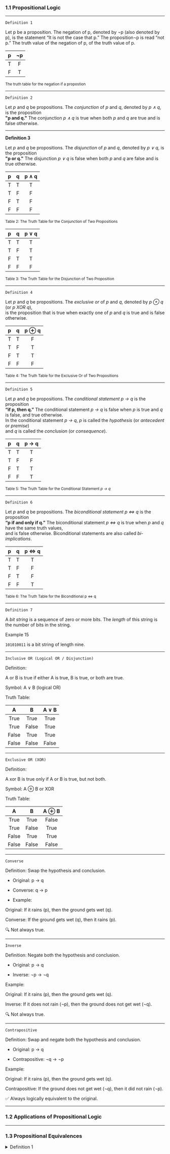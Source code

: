 ### 1.1 Propositional Logic

---

`Definition 1`

Let p be a proposition. The negation of p, denoted by ¬p (also denoted by p), is the statement
“It is not the case that p.”
The proposition¬p is read “not p.” The truth value of the negation of p,
of the truth value of p.

|  p  | ¬p  |
| :-: | :-: |
|  T  |  F  |
|  F  |  T  |

<sub>The truth table for the negation if a propostion</sub>

---

`Definition 2`

Let _p_ and _q_ be propositions. The _conjunction_ of _p_ and _q_, denoted by _p ∧ q_, is the proposition  
**"p and q."** The conjunction _p ∧ q_ is true when both _p_ and _q_ are true and is false otherwise.

---

**Definition 3**

Let _p_ and _q_ be propositions. The _disjunction_ of _p_ and _q_, denoted by _p ∨ q_, is the proposition  
**"p or q."** The disjunction _p ∨ q_ is false when both _p_ and _q_ are false and is true otherwise.

|  p  |  q  | p ∧ q |
| :-: | :-: | :---: |
|  T  |  T  |   T   |
|  T  |  F  |   F   |
|  F  |  T  |   F   |
|  F  |  F  |   F   |

<sub>Table 2: The Truth Table for the Conjunction of Two Propositions</sub>

|  p  |  q  | p ∨ q |
| :-: | :-: | :---: |
|  T  |  T  |   T   |
|  T  |  F  |   T   |
|  F  |  T  |   T   |
|  F  |  F  |   F   |

<sub>Table 3: The Truth Table for the Disjunction of Two Proposition</sub>

---

`Definition 4`

Let _p_ and _q_ be propositions. The _exclusive or_ of _p_ and _q_, denoted by _p ⊕ q_ (or _p XOR q_),  
is the proposition that is true when exactly one of _p_ and _q_ is true and is false otherwise.

|  p  |  q  | p ⊕ q |
| :-: | :-: | :---: |
|  T  |  T  |   F   |
|  T  |  F  |   T   |
|  F  |  T  |   T   |
|  F  |  F  |   F   |

<sub>Table 4: The Truth Table for the Exclusive Or of Two Propositions</sub>

---

`Definition 5`

Let _p_ and _q_ be propositions. The _conditional statement_ _p → q_ is the proposition  
**“if p, then q.”** The conditional statement _p → q_ is false when _p_ is true and _q_ is false, and true otherwise.  
In the conditional statement _p → q_, _p_ is called the _hypothesis_ (or _antecedent_ or _premise_)  
and _q_ is called the _conclusion_ (or _consequence_).

|  p  |  q  | p → q |
| :-: | :-: | :---: |
|  T  |  T  |   T   |
|  T  |  F  |   F   |
|  F  |  T  |   T   |
|  F  |  F  |   T   |

<sub>Table 5: The Truth Table for the Conditional Statement _p → q_</sub>

---

`Definition 6`

Let _p_ and _q_ be propositions. The _biconditional statement_ _p ⇔ q_ is the proposition  
**“p if and only if q.”** The biconditional statement _p ⇔ q_ is true when _p_ and _q_ have the same truth values,  
and is false otherwise. Biconditional statements are also called _bi-implications_.

|  p  |  q  | p ⇔ q |
| :-: | :-: | :---: |
|  T  |  T  |   T   |
|  T  |  F  |   F   |
|  F  |  T  |   F   |
|  F  |  F  |   T   |

<sub>Table 6: The Truth Table for the Biconditional p ⇔ q</sub>

---

`Definition 7`

A _bit string_ is a sequence of zero or more bits. The _length_ of this string is the number of bits in the string.

Example 15

`101010011` is a bit string of length nine.

---

`Inclusive OR (Logical OR / Disjunction)`

Definition:

A or B is true if either A is true, B is true, or both are true.

Symbol: A ∨ B (logical OR)

Truth Table:

|   A   |   B   | A ∨ B |
| :---: | :---: | :---: |
| True  | True  | True  |
| True  | False | True  |
| False | True  | True  |
| False | False | False |

---

`Exclusive OR (XOR)`

Definition:

A xor B is true only if A or B is true, but not both.

Symbol: A ⊕ B or XOR

Truth Table:

|   A   |   B   | A ⊕ B |
| :---: | :---: | :---: |
| True  | True  | False |
| True  | False | True  |
| False | True  | True  |
| False | False | False |

---

`Converse`

Definition: Swap the hypothesis and conclusion.

- Original: p → q

- Converse: q → p

- Example:

Original: If it rains (p), then the ground gets wet (q).

Converse: If the ground gets wet (q), then it rains (p).

🔍 Not always true.

---

`Inverse`

Definition: Negate both the hypothesis and conclusion.

- Original: p → q

- Inverse: ¬p → ¬q

Example:

Original: If it rains (p), then the ground gets wet (q).

Inverse: If it does not rain (¬p), then the ground does not get wet (¬q).

🔍 Not always true.

---

`Contrapositive`

Definition: Swap and negate both the hypothesis and conclusion.

- Original: p → q

- Contrapositive: ¬q → ¬p

Example:

Original: If it rains (p), then the ground gets wet (q).

Contrapositive: If the ground does not get wet (¬q), then it did not rain (¬p).

✅ Always logically equivalent to the original.

---

### 1.2 Applications of Propositional Logic

---

### 1.3 Propositional Equivalences

<details>
  <summary>Definition 1</summary>
  
A compound proposition that is always true, no matter what the truth values of the propositional variables that occur in it, is called a `tautology`. 
A compound proposition that is always false is called a `contradiction`. A compound proposition that is neither a tautology nor a contradiction is called a `contingency`.

|  p  | ¬p  | p ∨ ¬p | p ∧ ¬p |
| :-: | :-: | :----: | :----: |
|  T  |  F  |   T    |   F    |
|  F  |  T  |   T    |   F    |

<sub>Example of a tautology and a contradiction</sub>

</details>
